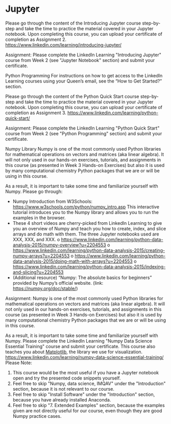 # Jupyter

Please go through the content of the Introducing Jupyter course step-by-step and take the time to practice the material covered in your Jupyter notebook. Upon completing this course, you can upload your certificate of completion as Assignment 2.
https://www.linkedin.com/learning/introducing-jupyter/

Assignment: Please complete the LinkedIn Learning "Introducing Jupyter" course from Week 2 (see "Jupyter Notebook" section) and submit your certificate.
 

Python Programming
For instructions on how to get access to the LinkedIn Learning courses using your Queen’s email, see the “How to Get Started?” section.

Please go through the content of the Python Quick Start course step-by-step and take the time to practice the material covered in your Jupyter notebook. Upon completing this course, you can upload your certificate of completion as Assignment 3. 
https://www.linkedin.com/learning/python-quick-start/

Assignment: Please complete the LinkedIn Learning "Python Quick Start" course from Week 2 (see "Python Programming" section) and submit your certificate.
 
Numpy Library
Numpy is one of the most commonly used Python libraries for mathematical operations on vectors and matrices (aka linear algebra). It will not only used in our hands-on exercises, tutorials, and assignments in this course (as presented in Week 3 Hands-on Exercises) but also it is used by many computational chemistry Python packages that we are or will be using in this course.

As a result, it is important to take some time and familiarize yourself with Numpy. Please go through:
-	Numpy Introduction from W3Schools: 
https://www.w3schools.com/python/numpy_intro.asp
This interactive tutorial introduces you to the Numpy library and allows you to run the examples in the browser.
-	These 4 short videos are cherry-picked from LinkedIn Learning to give you an overview of Numpy and teach you how to create, index, and slice arrays and do math with them. The three Jupyter notebooks used are XXX, XXX, and XXX.
o	https://www.linkedin.com/learning/python-data-analysis-2015/numpy-overview?u=2204553
o	https://www.linkedin.com/learning/python-data-analysis-2015/creating-numpy-arrays?u=2204553
o	https://www.linkedin.com/learning/python-data-analysis-2015/doing-math-with-arrays?u=2204553
o	https://www.linkedin.com/learning/python-data-analysis-2015/indexing-and-slicing?u=2204553
-	(Additional resource) “Numpy: The absolute basics for beginners” provided by Numpy’s official website. (link: https://numpy.org/doc/stable/)

Assignment: Numpy is one of the most commonly used Python libraries for mathematical operations on vectors and matrices (aka linear algebra). It will not only used in our hands-on exercises, tutorials, and assignments in this course (as presented in Week 3 Hands-on Exercises) but also it is used by many computational chemistry Python packages that we are or will be using in this course.

As a result, it is important to take some time and familiarize yourself with Numpy. Please complete the LinkedIn Learning "Numpy Data Science Essential Training" course and submit your certificate. This course also teaches you about [Matplotlib](https://matplotlib.org/), the library we use for visualization.
https://www.linkedin.com/learning/numpy-data-science-essential-training/
Please Note:
1. This course would be the most useful if you have a Jupyter notebook open and try the presented code snippets yourself.
2. Feel free to skip "Numpy, data science, IMQAV" under the "Introduction" section, because it is not relevant to our course.
3. Feel free to skip "Install Software" under the "Introduction" section, because you have already installed Anaconda.
4. Feel free to skip "7. Extended Examples" section, because the examples given are not directly useful for our course, even though they are good Numpy practice cases.

